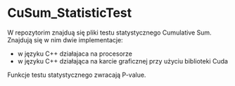 # CuSum_StatisticTest
W repozytorim znajduą się pliki testu statystycznego Cumulative Sum.
Znajdują się w nim dwie implementacje:
- w języku C++ działajaca na procesorze
- w języku C++ działająca na karcie graficznej przy użyciu biblioteki Cuda  

Funkcje testu statystycznego zwracają P-value.
